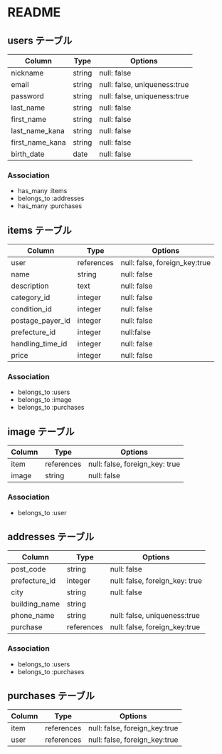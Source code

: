 # README

## users テーブル

| Column          | Type   | Options                      |
| --------------- | ------ | ---------------------------- |
| nickname        | string | null: false                  |
| email           | string | null: false, uniqueness:true |
| password        | string | null: false, uniqueness:true |
| last_name       | string | null: false                  |
| first_name      | string | null: false                  |
| last_name_kana  | string | null: false                  |
| first_name_kana | string | null: false                  |
| birth_date      | date   | null: false                  |

### Association

- has_many :items
- belongs_to :addresses
- has_many :purchases

## items テーブル

| Column           | Type       | Options                       |
| ---------------- | ------     | ----------------------------- |
| user             | references | null: false, foreign_key:true |
| name             | string     | null: false                   |
| description      | text       | null: false                   |
| category_id      | integer    | null: false                   |
| condition_id     | integer    | null: false                   |
| postage_payer_id | integer    | null: false                   |
| prefecture_id    | integer    | null:false                    |
| handling_time_id | integer    | null: false                   |
| price            | integer    | null: false                   |


### Association

- belongs_to :users
- belongs_to :image
- belongs_to :purchases

## image テーブル

| Column | Type       | Options                        |
| ------ | ---------- | ------------------------------ |
| item   | references | null: false, foreign_key: true |
| image  | string     | null: false                    |

### Association

- belongs_to :user

## addresses テーブル

| Column           | Type       | Options                        |
| ---------------- | ---------- | ------------------------------ |
| post_code        | string     | null: false                    |
| prefecture_id    | integer    | null: false, foreign_key: true |
| city             | string     | null: false                    |
| building_name    | string     |                                |
| phone_name       | string     | null: false, uniqueness:true   |
| purchase         | references | null: false, foreign_key:true  |

### Association

- belongs_to :users
- belongs_to :purchases

## purchases テーブル

| Column        | Type          | Options                       |
| ------------- | ------------- | ----------------------------- |
| item          | references    | null: false, foreign_key:true |
| user          | references    | null: false, foreign_key:true |
